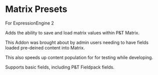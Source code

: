 Matrix Presets
=================

For ExpressionEngine 2

Adds the ability to save and load matrix values within P&amp;T Matrix.

This Addon was brought about by admin users needing to have fields loaded pre-deined content into Matrix.

This also speeds up content population for for testing while developing.

Supports basic fields, including P&amp;T Fieldpack fields.
